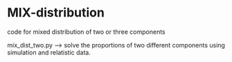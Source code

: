 # MIX-distribution
code for mixed distribution of two or three components 

mix_dist_two.py --> solve the proportions of two different components using simulation and relatistic data. 






